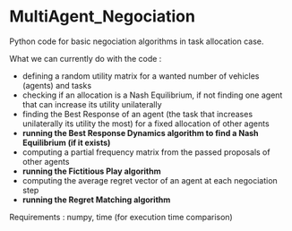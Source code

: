 # MultiAgent_Negociation
Python code for basic negociation algorithms in task allocation case.

What we can currently do with the code :
 - defining a random utility matrix for a wanted number of vehicles (agents) and tasks 
 - checking if an allocation is a Nash Equilibrium, if not finding one agent that can increase its utility unilaterally
 - finding the Best Response of an agent (the task that increases unilaterally its utility the most) for a fixed allocation of other agents
 - **running the Best Response Dynamics algorithm to find a Nash Equilibrium (if it exists)**
 - computing a partial frequency matrix from the passed proposals of other agents
 - **running the Fictitious Play algorithm**
 - computing the average regret vector of an agent at each negociation step
 - **running the Regret Matching algorithm**

Requirements : numpy, time (for execution time comparison)
